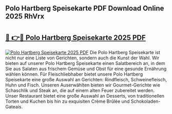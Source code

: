 ## Polo Hartberg Speisekarte PDF Download Online 2025 RhVrx

# <h2><a href="http://gcan28o.nevu.top/?p=Polo+Hartberg+Speisekarte">🔗 👉🔴 Polo Hartberg Speisekarte 2025 PDF</a></h2>

[![Polo Hartberg Speisekarte 2025 PDF](https://i.imgur.com/dBaPXMq.png)](http://gcan28o.nevu.top/?p=Polo+Hartberg+Speisekarte)
Die Polo Hartberg Speisekarte ist nicht nur eine Liste von Gerichten, sondern auch die Kunst der Wahl. Wir bieten auf unserer Polo Hartberg Speisekarte einen Salatbereich an, in dem Sie aus Salaten aus frischem Gemüse und Obst für eine gesunde Ernährung wählen können. Für Fleischliebhaber bietet unsere Polo Hartberg Speisekarte eine große Auswahl an Gerichten: Rindfleisch, Schweinefleisch, Huhn und Fisch. Unseren Auserwählten bieten wir Gourmet-Gerichte wie Schaschlik und Steak an, die auf einem alten Feuer zubereitet werden. Unser Restaurant bietet eine große Auswahl an Desserts, von traditionellen Torten und Kuchen bis hin zu exquisiten Crème Brûlée und Schokoladen-Gateais.
